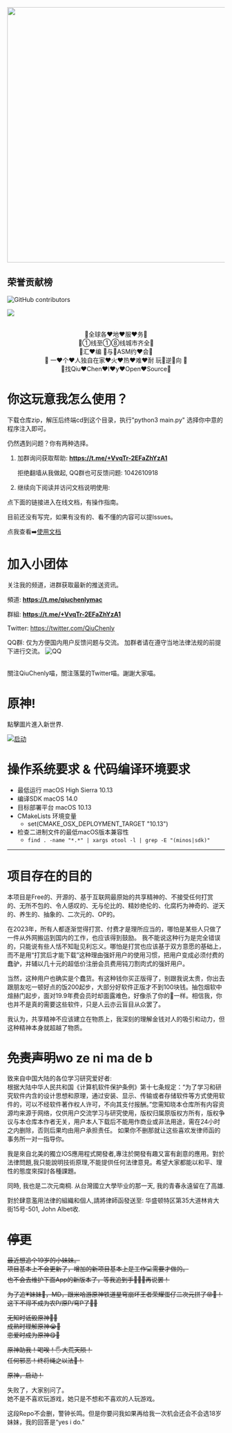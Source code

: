 <a href="https://github.com/QiuChenly/InjectLib">
<img src="./style.svg" width="800" height="590">
</a>

## 荣誉贡献榜
![GitHub contributors](https://img.shields.io/github/contributors/QiuChenly/InjectLib.svg?style=flat-square)

<a href="https://github.com/QiuChenly/InjectLib/graphs/contributors">
  <img src="https://contrib.rocks/image?repo=QiuChenly/InjectLib" />
</a>
<br />
<br />
<p align="center">🔞全球各❤️地❤️服❤️务🔞<br/>
🔞①线至①⑧线城市齐全🔞<br/>
🔞汇❤️编 🚗与🤤ASM约❤️会🔞<br/>
🔞 一❤️个❤️人独自在家❤️火❤️热❤️难❤️耐 玩🔞逆🔞向 🔞<br/>
🔞找Qiu❤️Chen❤️l❤️y❤️Open❤️Source🔞<br/></p>

# 你这玩意我怎么使用？

下载仓库zip，解压后终端cd到这个目录，执行"python3 main.py" 选择你中意的程序注入即可。

仍然遇到问题？你有两种选择。

1. 加群询问获取帮助: **https://t.me/+VvqTr-2EFaZhYzA1**

    拒绝翻墙从我做起, QQ群也可反馈问题: 1042610918
    
2. 继续向下阅读并访问文档说明使用:

点下面的链接进入在线文档，有操作指南。

目前还没有写完，如果有没有的、看不懂的内容可以提Issues。

点我查看➡️[使用文档](https://qiuchenlyopensource.github.io/Documentaions/)

# 加入小团体

关注我的频道，进群获取最新的推送资讯。

頻道: **<https://t.me/qiuchenlymac>**

群組: **https://t.me/+VvqTr-2EFaZhYzA1**

Twitter: https://twitter.com/QiuChenly

QQ群:
仅为方便国内用户反馈问题与交流。
加群者请在遵守当地法律法规的前提下进行交流。
![QQ](image.png)

<br>
關注QiuChenly喵，關注落葉的Twitter喵。謝謝大家喵。

# 原神!

點擊圖片進入新世界.

[![启动](https://i2.hdslb.com/bfs/archive/966fe6fe2c1329919bb8972d69fb8c09d17047cc.jpg@100w_100h_1c.png)](imgs/bengbuzhule.mp4)

# 操作系统要求 & 代码编译环境要求

- 最低运行 macOS High Sierra 10.13
- 编译SDK macOS 14.0
- 目标部署平台 macOS 10.13
- CMakeLists 环境变量
    - set(CMAKE_OSX_DEPLOYMENT_TARGET "10.13")
- 检查二进制文件的最低macOS版本兼容性
    - ```find . -name "*.*" | xargs otool -l | grep -E "(minos|sdk)"```

***

# 项目存在的目的

本项目是Free的、开源的、基于互联网最原始的共享精神的、不接受任何打赏的、无所不包的、令人感叹的、无与伦比的、精妙绝伦的、化腐朽为神奇的、逆天的、养生的、抽象的、二次元的、OP的。

在2023年，所有人都逐渐觉得打赏、付费才是理所应当的，哪怕是某些人只做了一件从外网搬运到国内的工作，也应该得到鼓励。
我不能说这种行为是完全错误的，只能说有些人恬不知耻见利忘义。哪怕是打赏也应该基于双方意愿的基础上，而不是用“打赏后才能下载”这种理由强奸用户的使用习惯，把用户变成必须付费的蠢驴，并辅以几十元的超低价注册会员费用钝刀割肉式的强奸用户。

当然，这种用户也确实是个蠢货。有这种钱你买正版得了，别跟我说太贵，你出去跟朋友吃一顿好点的饭200起步，大部分好软件正版才不到100块钱。抽包烟软中煊赫门起步，面对19.9年费会员时却面露难色，好像杀了你的🐎一样。相信我，你也并不是真的需要这些软件，只是人云亦云盲目从众罢了。

我认为，共享精神不应该建立在物质上，我深刻的理解金钱对人的吸引和动力，但这种精神本身就超越了物质。

# ~~免责声明~~wo ze ni ma de b

致来自中国大陆的各位学习研究爱好者:<br>
根据大陆中华人民共和国《计算机软件保护条例》第十七条规定：“为了学习和研究软件内含的设计思想和原理，通过安装、显示、传输或者存储软件等方式使用软件的，可以不经软件著作权人许可，不向其支付报酬。”您需知晓本仓库所有内容资源均来源于网络，仅供用户交流学习与研究使用，版权归属原版权方所有，版权争议与本仓库本作者无关，用户本人下载后不能用作商业或非法用途，需在24小时之内删除，否则后果均由用户承担责任。
如果你不删那就让这些喜欢发律师函的事务所一对一指导你。

我是來自北美的獨立IOS應用程式開發者,專注於開發有趣又富有創意的應用。對於法律問題,我只能說明技術原理,不能提供任何法律意見。希望大家都能以和平、理性的態度來探討各種課題。

同時, 我也是二次元南桐. 从台灣國立大學毕业的那一天, 我的青春永遠留在了高雄.

對於肆意濫用法律的組織和個人,請將律師函發送至: 华盛顿特区第35大道林肯大街15号-501, John Albet收.

# ~~停更~~

~~最近想追个19岁的小妹妹。<br>
项目基本上不会更新了，增加的新项目基本上是工作💻需要才做的。<br>
也不会去维护下面App的新版本了，等我追到手🧑‍🤝‍🧑再说罢！<br>~~

~~为了追💗妹妹👧，MD，跟米哈游原神铁道星穹崩坏王者荣耀蛋仔二次元拼了😡👊！<br>
这下不得不成为农P/原P/穹P了🙏🙏<br>~~

~~无知时诋毁原神🫤🙏<br>
成熟时理解原神😭🙏<br>
恋爱时成为原神😋🙏<br>~~

~~原神助我！喝唉！🖐大荒天陨！️<br>
任何邪恶！终将绳之以法👮！<br>~~

~~原神，启动！~~

失败了，大家别问了。 <br>
她不是不喜欢玩游戏，她只是不想和不喜欢的人玩游戏。<br/>

这段Repo不会删，警钟长鸣。但是你要问我如果再给我一次机会还会不会选18岁妹妹，我的回答是“yes i do.”

